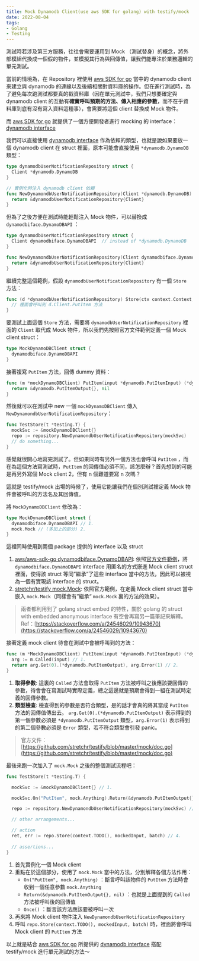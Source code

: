 ```yaml
---
title: Mock Dynamodb Client(use aws SDK for golang) with testify/mock
date: 2022-08-04
tags:
- Golang
- Testing
---
```



測試時若涉及第三方服務，往往會需要運用到 Mock （測試替身）的概念，將外部模組代換成一個假的物件，並模擬其行為與回傳值，讓我們能專注於業務邏輯的單元測試。

當前的情境為，在 Repository 裡使用 [aws SDK for go](https://github.com/aws/aws-sdk-go) 當中的 dynamodb client 來建立與 dynamodb 的連線以及後續相關對資料庫的操作。但在進行測試時，為了避免每次跑測試都要真的戳資料庫（因在單元測試中，我們只想要確定與 dynamodb client 的互動有**確實呼叫預期的方法、傳入相應的參數**，而不在乎資料庫到底有沒有寫入資料這種事），會需要將這個 client 替換成 Mock 物件。

而 [aws SDK for go](https://github.com/aws/aws-sdk-go) 就提供了一個方便開發者進行 mocking 的 interface：[dynamodb interface](https://docs.aws.amazon.com/sdk-for-go/api/service/dynamodb/dynamodbiface/) 

我們可以直接使用 [dynamodb interface](https://docs.aws.amazon.com/sdk-for-go/api/service/dynamodb/dynamodbiface/) 作為依賴的類型，也就是說如果要放一個 dynamodb client 在 struct 裡面，原本可能會直接使用 `*dynamodb.DynamoDB` 類型：

```go
type dynamodbUserNotificationRepository struct {
  Client *dynamodb.DynamoDB
}

// 實例化時注入 dynamodb client 依賴
func NewDynamondbUserNotificationRepository(Client *dynamodb.DynamoDB) domain.UserNotificationRepository {
  return &dynamodbUserNotificationRepository{Client}
}
```

但為了之後方便在測試時能輕鬆注入 Mock 物件，可以替換成 `dynamodbiface.DynamoDBAPI` ：

```go
type dynamodbUserNotificationRepository struct {
  Client dynamodbiface.DynamoDBAPI  // instead of *dynamodb.DynamoDB
}

func NewDynamondbUserNotificationRepository(Client dynamodbiface.DynamoDBAPI) domain.UserNotificationRepository {
  return &dynamodbUserNotificationRepository{Client}
}
```

繼續完整這個範例，假設 `dynamodbUserNotificationRepository` 有一個 `Store` 方法：

```go
func (d *dynamodbUserNotificationRepository) Store(ctx context.Context, user_notification_input *domain.UserNotificationRequestInputStore, batch string) (user_notification *domain.UserNotification, err error) {
  // 裡面會呼叫到 d.Client.PutItem 方法
}

```

要測試上面這個 `Store` 方法，需要將 `dynamodbUserNotificationRepository` 裡面的 `Client` 取代成 Mock 物件，所以我們先按照官方文件範例定義一個 Mock client struct：

```go
type MockDynamoDBClient struct {
  dynamodbiface.DynamoDBAPI
}
```

接著複寫 `PutItem` 方法，回傳 dummy 資料：
```go
func (m *mockDynamoDBClient) PutItem(input *dynamodb.PutItemInput) (*dynamodb.PutItemOutput,error) {
  return &dynamodb.PutItemOutput{}, nil
}
```
然後就可以在測試中 new 一個 `mockDynamoDBClient` 傳入 `NewDynamondbUserNotificationRepository`：
```go
func TestStore(t *testing.T) {
  mockSvc := &mockDynamoDBClient{}
  repo := repository.NewDynamondbUserNotificationRepository(mockSvc)
  // do something...
}
```

感覺就很開心地寫完測試了。但如果同時有另外一個方法也會呼叫 `PutItem` ，而在為這個方法寫測試時，`PutItem` 的回傳值必須不同，該怎麼辦？首先想到的可能是再另外寫個 Mock client 2，但有 n 個難道要寫 n 次嗎？

這就是 testify/mock 出場的時候了，使用它能讓我們在個別測試裡定義 Mock 物件會被呼叫的方法名及其回傳值。

將 `MockDynamoDBClient` 修改為：

```go
type MockDynamoDBClient struct {
  dynamodbiface.DynamoDBAPI // 1. 
  mock.Mock // (多加上的部分) 2. 
}
```

這裡同時使用到兩個 package 提供的 interface 以及 struct

1. [aws/aws-sdk-go dynamodbiface.DynamoDBAPI](https://github.com/aws/aws-sdk-go/blob/v1.44.69/service/dynamodb/dynamodbiface/interface.go#L62-L286): 
依照[官方文件範例](https://docs.aws.amazon.com/sdk-for-go/api/service/dynamodb/dynamodbiface/)，將 `dynamodbiface.DynamoDBAPI` interface 用匿名的方式嵌進 Mock client struct 裡面，使得該 struct 等同”繼承”了這些 interface 當中的方法，因此可以被視為一個有實現該 interface 的 struct。
2. [stretchr/testify mock.Mock](https://github.com/stretchr/testify/blob/master/mock/mock.go#L266-L283): 
依照官方範例，在定義 Mock client struct 當中嵌入 `mock.Mock`（同樣會有”繼承“ `mock.Mock` 裏的方法的效果）。

> 兩者都利用到了 golang struct embed 的特性，關於 golang 的 struct with embedded anonymous interface 有空會再寫另一篇筆記來解釋。
Ref：[https://stackoverflow.com/a/24546029/10943670](https://stackoverflow.com/a/24546029/10943670)
> 

接著定義 mock client 待會在測試中會被呼叫到的方法：

```go
func (m *MockDynamoDBClient) PutItem(input *dynamodb.PutItemInput) (*dynamodb.PutItemOutput,error) {
  arg := m.Called(input) // 1.
  return arg.Get(0).(*dynamodb.PutItemOutput), arg.Error(1) // 2.
}
```

1. **取得參數**: 
這裏的 `Called` 方法會取得 `PutItem` 方法被呼叫之後應該要回傳的參數，待會會在寫測試時實際定義，總之這邊就是預期會得到一組在測試時定義的回傳參數。
2. **類型檢查**: 
檢查得到的參數是否符合類型，是的話才會真的將其當成 `PutItem` 方法的回傳值傳出去。 `arg.Get(0).(*dynamodb.PutItemOutput)` 表示得到的第一個參數必須是 `*dynamodb.PutItemOutput` 類型，`arg.Error(1)` 表示得到的第二個參數必須是 `Error` 類型，若不符合類型會引發 panic。

> 官方文件：[https://github.com/stretchr/testify/blob/master/mock/doc.go](https://github.com/stretchr/testify/blob/master/mock/doc.go)
> 

最後來跑一次加入了 `mock.Mock` 之後的整個測試流程吧：

```go
func TestStore(t *testing.T) {

  mockSvc := &mockDynamoDBClient{} // 1.

  mockSvc.On("PutItem", mock.Anything).Return(&dynamodb.PutItemOutput{}, nil).Once() // 2.

  repo := repository.NewDynamondbUserNotificationRepository(mockSvc) // 3.

  // other arrangements...

  // action
  ret, err := repo.Store(context.TODO(), mockedInput, batch) // 4.
  
  // assertions...
}
```

1. 首先實例化一個 Mock client
2. 重點在於這個部分，使用了 `mock.Mock` 當中的方法，分別解釋各個方法作用：
    - `On("PutItem", mock.Anything)` ：斷言呼叫該物件的 `PutItem` 方法時會收到一個任意參數 `mock.Anything`
    - `Return(&dynamodb.PutItemOutput{}, nil)` ：也就是上面提到的 `Called` 方法被呼叫後的回傳值
    - `Once()` ：斷言該方法應該要被呼叫一次
3. 再來將 Mock client 物件注入 `NewDynamondbUserNotificationRepository`
4. 呼叫 `repo.Store(context.TODO(), mockedInput, batch)` 時，裡面將會呼叫  Mock client 的 `PutItem` 方法

以上就是結合 [aws SDK for go](https://github.com/aws/aws-sdk-go) 所提供的 [dynamodb interface](https://docs.aws.amazon.com/sdk-for-go/api/service/dynamodb/dynamodbiface/) 搭配 testify/mock 進行單元測試的方法～